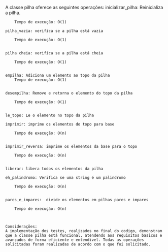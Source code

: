 A classe pilha oferece as seguintes operações:
    inicializar_pilha: Reinicializa a pilha.
       
        Tempo de execução: O(1)

    pilha_vazia: verifica se a pilha está vazia
       
        Tempo de execução: O(1)


    pilha cheia: verifica se a pilha está cheia
        
        Tempo de execução: O(1)


    empilha: Adiciona um elemento ao topo da pilha 
        Tempo de execução: O(1)


    desempilha: Remove e retorna o elemento do topo da pilha 
        
        Tempo de execução: O(1)


    le_topo: Le o elemento no topo da pilha 

    imprimir: imprime os elementos do topo para base 

        Tempo de execução: O(n)


    imprimir_reversa: imprime os elementos da base para o topo 
        
        Tempo de execução: O(n)


    liberar: libera todos os elementos da pilha 

    eh_palindromo: Verifica se uma string é um palindromo

        Tempo de execução: O(n)


    pares_e_impares:  divide os elementos em pilhas pares e impares 
        
        Tempo de execução: O(n)



    Considerações: 
    A implementação dos testes, realizados no final do codigo, demonstram que a classe pilha está funcional, atendendo aos requisitos basicos e avançados de forma eficiente e entendivel. Todas as operações solicitadas foram realizadas de acordo com o que foi solicitado.     
